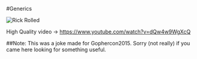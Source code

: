 #Generics


![Rick Rolled](http://i.imgur.com/no3t9ib.gif)

High Quality video -> https://www.youtube.com/watch?v=dQw4w9WgXcQ

##Note: This was a joke made for Gophercon2015. Sorry (not really) if you came here looking for something useful.
